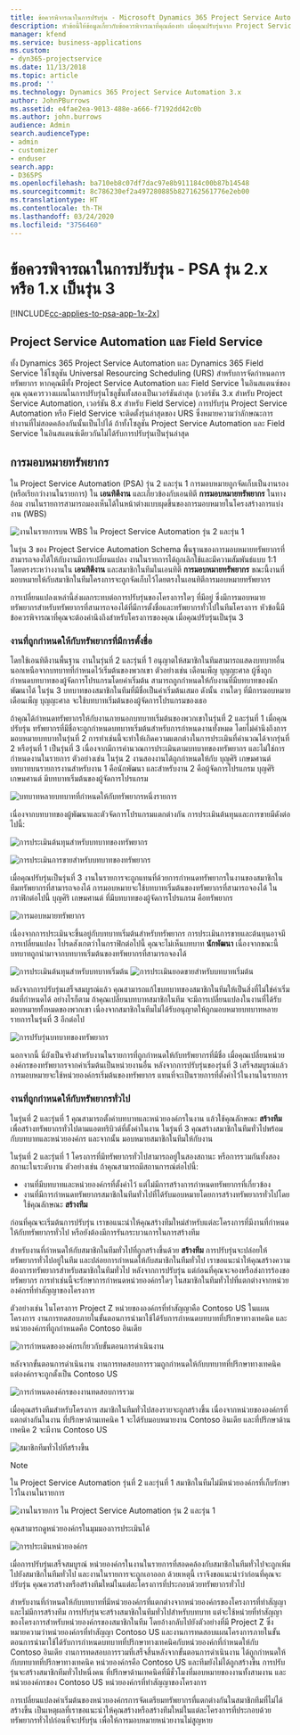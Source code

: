 ```yaml
---
title: ข้อควรพิจารณาในการปรับรุ่น - Microsoft Dynamics 365 Project Service Automation รุ่น 2.x หรือ 1.x เป็นรุ่น 3
description: หัวข้อนี้ให้ข้อมูลเกี่ยวกับข้อควรพิจารณาที่คุณต้องทำ เมื่อคุณปรับรุ่นจาก Project Service Automation รุ่น 2.x หรือ1.x เป็นรุ่น 3
manager: kfend
ms.service: business-applications
ms.custom:
- dyn365-projectservice
ms.date: 11/13/2018
ms.topic: article
ms.prod: ''
ms.technology: Dynamics 365 Project Service Automation 3.x
author: JohnPBurrows
ms.assetid: e4fae2ea-9013-488e-a666-f7192dd42c0b
ms.author: john.burrows
audience: Admin
search.audienceType:
- admin
- customizer
- enduser
search.app:
- D365PS
ms.openlocfilehash: ba710eb8c07df7dac97e8b911184c00b87b14548
ms.sourcegitcommit: 8c786230ef2a497280885b827162561776e2eb00
ms.translationtype: HT
ms.contentlocale: th-TH
ms.lasthandoff: 03/24/2020
ms.locfileid: "3756460"
---
```

# <a name="upgrade-considerations---psa-version-2x-or-1x-to-version-3"></a>ข้อควรพิจารณาในการปรับรุ่น - PSA รุ่น 2.x หรือ 1.x เป็นรุ่น 3
[!INCLUDE[cc-applies-to-psa-app-1x-2x](../includes/cc-applies-to-psa-app-1x-2x.md)]

## <a name="project-service-automation-and-field-service"></a>Project Service Automation และ Field Service
ทั้ง Dynamics 365 Project Service Automation และ Dynamics 365 Field Service ใช้โซลูชัน Universal Resourcing Scheduling (URS) สำหรับการจัดกำหนดการทรัพยากร หากคุณมีทั้ง Project Service Automation และ Field Service ในอินสแตนซ์ของคุณ คุณควรวางแผนในการปรับรุ่นโซลูชั่นทั้งสองเป็นเวอร์ชันล่าสุด (เวอร์ชัน 3.x สำหรับ Project Service Automation, เวอร์ชัน 8.x สำหรับ Field Service) การปรับรุ่น Project Service Automation หรือ Field Service จะติดตั้งรุ่นล่าสุดของ URS ซึ่งหมายความว่าลักษณะการทำงานที่ไม่สอดคล้องกันนั้นเป็นไปได้ ถ้าทั้งโซลูชัน Project Service Automation และ Field Service ในอินสแตนซ์เดียวกันไม่ได้รับการปรับรุ่นเป็นรุ่นล่าสุด

## <a name="resource-assignments"></a>การมอบหมายทรัพยากร
ใน Project Service Automation (PSA) รุ่น 2 และรุ่น 1 การมอบหมายถูกจัดเก็บเป็นงานรอง (หรือเรียกว่างานในรายการ) ใน **เอนทิตีงาน** และเกี่ยวข้องกับเอนทิตี **การมอบหมายทรัพยากร** ในทางอ้อม งานในรายการสามารถมองเห็นได้ในหน้าต่างแบบผุดขึ้นของการมอบหมายในโครงสร้างการแบ่งงาน (WBS)

![งานในรายการบน WBS ใน Project Service Automation รุ่น 2 และรุ่น 1](media/upgrade-line-task-01.png)

ในรุ่น 3 ของ Project Service Automation Schema พื้นฐานของการมอบหมายทรัพยากรที่สามารถจองได้ให้กับงานมีการเปลี่ยนแปลง งานในรายการได้ถูกเลิกใช้และมีความสัมพันธ์แบบ 1:1 โดยตรงระหว่างงานใน **เอนทิตีงาน** และสมาชิกในทีมในเอนทิตี **การมอบหมายทรัพยากร** ขณะนี้งานที่มอบหมายให้กับสมาชิกในทีมโครงการจะถูกจัดเก็บไว้โดยตรงในเอนทิตีการมอบหมายทรัพยากร  

การเปลี่ยนแปลงเหล่านี้ส่งผลกระทบต่อการปรับรุ่นของโครงการใดๆ ที่มีอยู่ ซึ่งมีการมอบหมายทรัพยากรสำหรับทรัพยากรที่สามารถจองได้ที่มีการตั้งชื่อและทรัพยากรทั่วไปในทีมโครงการ หัวข้อนี้มีข้อควรพิจารณาที่คุณจะต้องคำนึงถึงสำหรับโครงการของคุณ เมื่อคุณปรับรุ่นเป็นรุ่น 3 

### <a name="tasks-assigned-to-named-resources"></a>งานที่ถูกกำหนดให้กับทรัพยากรที่มีการตั้งชื่อ
โดยใช้เอนทิตีงานพื้นฐาน งานในรุ่นที่ 2 และรุ่นที่ 1 อนุญาตให้สมาชิกในทีมสามารถแสดงบทบาทอื่น นอกเหนือจากบทบาทที่กำหนดไว้เริ่มต้นของพวกเขา ตัวอย่างเช่น เดือนเพ็ญ บุญญะศาล ผู้ซึ่งถูกกำหนดบทบาทของผู้จัดการโปรแกรมโดยค่าเริ่มต้น สามารถถูกกำหนดให้กับงานที่มีบทบาทของนักพัฒนาได้ ในรุ่น 3 บทบาทของสมาชิกในทีมที่มีชื่อเป็นค่าเริ่มต้นเสมอ ดังนั้น งานใดๆ ที่มีการมอบหมาย เดือนเพ็ญ บุญญะศาล จะใช้บทบาทเริ่มต้นของผู้จัดการโปรแกรมของเธอ

ถ้าคุณได้กำหนดทรัพยากรให้กับงานภายนอกบทบาทเริ่มต้นของพวกเขาในรุ่นที่ 2 และรุ่นที่ 1 เมื่อคุณปรับรุ่น ทรัพยากรที่มีชื่อจะถูกกำหนดบทบาทเริ่มต้นสำหรับการกำหนดงานทั้งหมด โดยไม่คำนึงถึงการมอบหมายบทบาทในรุ่นที่ 2 การทำเช่นนี้จะทำให้เกิดความแตกต่างในการประเมินที่คำนวณได้จากรุ่นที่ 2 หรือรุ่นที่ 1 เป็นรุ่นที่ 3 เนื่องจากมีการคำนวณการประเมินตามบทบาทของทรัพยากร และไม่ใช่การกำหนดงานในรายการ ตัวอย่างเช่น ในรุ่น 2 งานสองงานได้ถูกกำหนดให้กับ บุญศิริ เกษมศานต์ บทบาทบนรายการงานสำหรับงาน 1 คือนักพัฒนา และสำหรับงาน 2 คือผู้จัดการโปรแกรม บุญศิริ เกษมศานต์ มีบทบาทเริ่มต้นของผู้จัดการโปรแกรม

![บทบาทหลายบทบาทที่กำหนดให้กับทรัพยากรหนึ่งรายการ](media/upgrade-multiple-roles-02.png)

เนื่องจากบทบาทของผู้พัฒนาและตัวจัดการโปรแกรมแตกต่างกัน การประเมินต้นทุนและการขายมีดังต่อไปนี้:

![การประเมินต้นทุนสำหรับบทบาทของทรัพยากร](media/upggrade-cost-estimates-03.png)

![การประเมินการขายสำหรับบทบาทของทรัพยากร](media/upgrade-sales-estimates-04.png)

เมื่อคุณปรับรุ่นเป็นรุ่นที่ 3 งานในรายการจะถูกแทนที่ด้วยการกำหนดทรัพยากรในงานของสมาชิกในทีมทรัพยากรที่สามารถจองได้ การมอบหมายจะใช้บทบาทเริ่มต้นของทรัพยากรที่สามารถจองได้ ในกราฟิกต่อไปนี้ บุญศิริ เกษมศานต์ ที่มีบทบาทของผู้จัดการโปรแกรม คือทรัพยากร

![การมอบหมายทรัพยากร](media/resource-assignment-v2-05.png)

เนื่องจากการประเมินจะขึ้นอยู่กับบทบาทเริ่มต้นสำหรับทรัพยากร การประเมินการขายและต้นทุนอาจมีการเปลี่ยนแปลง โปรดสังเกตว่าในกราฟิกต่อไปนี้ คุณจะไม่เห็นบทบาท **นักพัฒนา** เนื่องจากขณะนี้บทบาทถูกนำมาจากบทบาทเริ่มต้นของทรัพยากรที่สามารถจองได้

![การประเมินต้นทุนสำหรับบทบาทเริ่มต้น](media/resource-assignment-cost-estimate-06.png)
![การประเมินยอดขายสำหรับบทบาทเริ่มต้น](media/resource-assignment-sales-estimate-07.png)

หลังจากการปรับรุ่นเสร็จสมบูรณ์แล้ว คุณสามารถแก้ไขบทบาทของสมาชิกในทีมให้เป็นสิ่งที่ไม่ใช่ค่าเริ่มต้นที่กำหนดได้ อย่างไรก็ตาม ถ้าคุณเปลี่ยนบทบาทสมาชิกในทีม จะมีการเปลี่ยนแปลงในงานที่ได้รับมอบหมายทั้งหมดของพวกเขา เนื่องจากสมาชิกในทีมไม่ได้รับอนุญาตให้ถูกมอบหมายบทบาทหลายรายการในรุ่นที่ 3 อีกต่อไป

![การปรับรุ่นบทบาทของทรัพยากร](media/resource-role-assignment-08.png)

นอกจากนี้ นี่ยังเป็นจริงสำหรับงานในรายการที่ถูกกำหนดให้กับทรัพยากรที่มีชื่อ เมื่อคุณเปลี่ยนหน่วยองค์กรของทรัพยากรจากค่าเริ่มต้นเป็นหน่วยงานอื่น หลังจากการปรับรุ่นของรุ่นที่ 3 เสร็จสมบูรณ์แล้ว การมอบหมายจะใช้หน่วยองค์กรเริ่มต้นของทรัพยากร แทนที่จะเป็นรายการที่ตั้งค่าไว้ในงานในรายการ

### <a name="tasks-assigned-to-generic-resources"></a>งานที่ถูกกำหนดให้กับทรัพยากรทั่วไป
ในรุ่นที่ 2 และรุ่นที่ 1 คุณสามารถตั้งค่าบทบาทและหน่วยองค์กรในงาน แล้วใช้คุณลักษณะ **สร้างทีม** เพื่อสร้างทรัพยากรทั่วไปตามแอตทริบิวต์ที่ตั้งค่าในงาน ในรุ่นที่ 3 คุณสร้างสมาชิกในทีมทั่วไปพร้อมกับบทบาทและหน่วยองค์กร และจากนั้น มอบหมายสมาชิกในทีมให้กับงาน

ในรุ่นที่ 2 และรุ่นที่ 1 โครงการที่มีทรัพยากรทั่วไปสามารถอยู่ในสองสถานะ หรือการรวมกันทั้งสองสถานะในระดับงาน ตัวอย่างเช่น ถ้าคุณสามารถมีสถานการณ์ต่อไปนี้:

- งานที่มีบทบาทและหน่วยองค์กรที่ตั้งค่าไว้ แต่ไม่มีการสร้างการกำหนดทรัพยากรที่เกี่ยวข้อง
- งานที่มีการกำหนดทรัพยากรสมาชิกในทีมทั่วไปที่ได้รับมอบหมายโดยการสร้างทรัพยากรทั่วไปโดยใช้คุณลักษณะ **สร้างทีม**

ก่อนที่คุณจะเริ่มต้นการปรับรุ่น เราขอแนะนำให้คุณสร้างทีมใหม่สำหรับแต่ละโครงการที่มีงานที่กำหนดให้กับทรัพยากรทั่วไป หรือยังต้องมีการรันกระบวนการในการสร้างทีม

สำหรับงานที่กำหนดให้กับสมาชิกในทีมทั่วไปที่ถูกสร้างขึ้นด้วย **สร้างทีม** การปรับรุ่นจะปล่อยให้ทรัพยากรทั่วไปอยู่ในทีม และปล่อยการกำหนดให้กับสมาชิกในทีมทั่วไป เราขอแนะนำให้คุณสร้างความต้องการทรัพยากรสำหรับสมาชิกในทีมทั่วไป หลังจากการปรับรุ่น แต่ก่อนที่คุณจะจองหรือส่งการร้องขอทรัพยากร การทำเช่นนี้จะรักษาการกำหนดหน่วยองค์กรใดๆ ในสมาชิกในทีมทั่วไปที่แตกต่างจากหน่วยองค์กรที่ทำสัญญาของโครงการ

ตัวอย่างเช่น ในโครงการ Project Z หน่วยขององค์กรที่ทำสัญญาคือ Contoso US ในแผนโครงการ งานการทดสอบภายในขั้นตอนการนำมาใช้ได้รับการกำหนดบทบาทที่ปรึกษาทางเทคนิค และหน่วยองค์กรที่ถูกกำหนดคือ Contoso อินเดีย

![การกำหนดขององค์กรเกี่ยวกับขั้นตอนการดำเนินงาน](media/org-unit-assignment-09.png)

หลังจากขั้นตอนการดำเนินงาน งานการทดสอบการรวมถูกกำหนดให้กับบทบาทที่ปรึกษาทางเทคนิค แต่องค์กรจะถูกตั้งเป็น Contoso US  

![การกำหนดองค์กรของงานทดสอบการรวม](media/org-unit-generate-team-10.png)

เมื่อคุณสร้างทีมสำหรับโครงการ สมาชิกในทีมทั่วไปสองรายจะถูกสร้างขึ้น เนื่องจากหน่วยขององค์กรที่แตกต่างกันในงาน ที่ปรึกษาด้านเทคนิค 1 จะได้รับมอบหมายงาน Contoso อินเดีย และที่ปรึกษาด้านเทคนิค 2 จะมีงาน Contoso US  

![สมาชิกทีมทั่วไปที่สร้างขึ้น](media/org-unit-assignments-multiple-resources-11.png)

> [!NOTE]
> ใน Project Service Automation รุ่นที่ 2 และรุ่นที่ 1 สมาชิกในทีมไม่มีหน่วยองค์กรที่เก็บรักษาไว้ในงานในรายการ

![งานในรายการ ใน Project Service Automation รุ่น 2 และรุ่น 1](media/line-tasks-12.png)

คุณสามารถดูหน่วยองค์กรในมุมมองการประเมินได้ 

![การประเมินหน่วยองค์กร](media/org-unit-estimates-view-13.png)
 
เมื่อการปรับรุ่นเสร็จสมบูรณ์ หน่วยองค์กรในงานในรายการที่สอดคล้องกับสมาชิกในทีมทั่วไปจะถูกเพิ่มไปยังสมาชิกในทีมทั่วไป และงานในรายการจะถูกเอาออก ด้วยเหตุนี้ เราจึงขอแนะนำว่าก่อนที่คุณจะปรับรุ่น คุณควรสร้างหรือสร้างทีมใหม่ในแต่ละโครงการที่ประกอบด้วยทรัพยากรทั่วไป

สำหรับงานที่กำหนดให้กับบทบาทที่มีหน่วยองค์กรที่แตกต่างจากหน่วยองค์กรของโครงการที่ทำสัญญา และไม่มีการสร้างทีม การปรับรุ่นจะสร้างสมาชิกในทีมทั่วไปสำหรับบทบาท แต่จะใช้หน่วยที่ทำสัญญาของโครงการสำหรับหน่วยองค์กรของสมาชิกในทีม โดยอ้างกลับไปยังตัวอย่างที่มี Project Z ซึ่งหมายความว่าหน่วยองค์กรที่ทำสัญญา Contoso US และงานการทดสอบแผนโครงการภายในขั้นตอนการนำมาใช้ได้รับการกำหนดบทบาทที่ปรึกษาทางเทคนิคกับหน่วยองค์กที่กำหนดให้กับ Contoso อินเดีย งานการทดสอบการรวมที่เสร็จสิ้นหลังจากขั้นตอนการดำเนินงาน ได้ถูกกำหนดให้กับบทบาทที่ปรึกษาทางเทคนิค หน่วยองค์กรคือ Contoso US และทีมยังไม่ได้ถูกสร้างขึ้น การปรับรุ่นจะสร้างสมาชิกทีมทั่วไปหนึ่งคน ที่ปรึกษาด้านเทคนิคที่มีชั่วโมงที่มอบหมายของงานทั้งสามงาน และหน่วยองค์กรของ Contoso US หน่วยองค์กรที่ทำสัญญาของโครงการ   
 
การเปลี่ยนแปลงค่าเริ่มต้นของหน่วยองค์กรการจัดเตรียมทรัพยากรที่แตกต่างกันในสมาชิกทีมที่ไม่ได้สร้างขึ้น เป็นเหตุผลที่เราขอแนะนำให้คุณสร้างหรือสร้างทีมใหม่ในแต่ละโครงการที่ประกอบด้วยทรัพยากรทั่วไปก่อนที่จะปรับรุ่น เพื่อให้การมอบหมายหน่วยงานไม่สูญหาย

